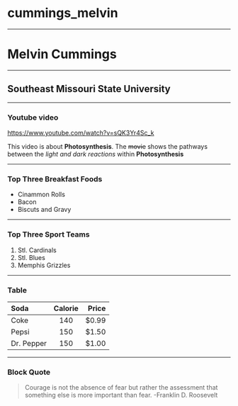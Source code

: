 # cummings_melvin 
***
# Melvin Cummings 
*** 
## Southeast Missouri State University 
*** 
### Youtube video 
<https://www.youtube.com/watch?v=sQK3Yr4Sc_k>

This video is about **Photosynthesis**. The ~~movie~~ shows the pathways between
the *light and dark reactions* within **Photosynthesis**

*** 

### Top Three Breakfast Foods 
* Cinammon Rolls 
* Bacon 
* Biscuts and Gravy

*** 
### Top Three Sport Teams 
1. Stl. Cardinals 
2. Stl. Blues 
3. Memphis Grizzles
***

### Table 
|Soda       |Calorie   |Price   |
|:----------|:--------:|-------:| 
|Coke       |140       |$0.99   | 
|Pepsi      |150       |$1.50   | 
|Dr. Pepper |150       |$1.00   |

*** 
### Block Quote
> Courage is not the absence of fear but rather the
assessment that something else is more important than fear. 
-Franklin D.
Roosevelt